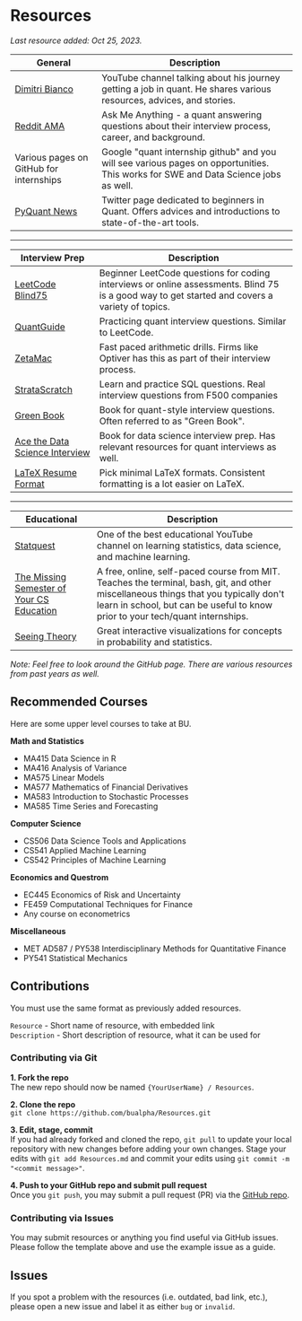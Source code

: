 # Resources

*Last resource added: Oct 25, 2023.*

| General  | Description  |
|---|---|
| [Dimitri Bianco](https://www.youtube.com/@DimitriBianco)  |  YouTube channel talking about his journey getting a job in quant. He shares various resources, advices, and stories.|
| [Reddit AMA](https://www.reddit.com/r/csMajors/comments/15dsg7u/ama_how_i_landed_offers_in_quant/?utm_source=share&utm_medium=ios_app&utm_name=iossmf) | Ask Me Anything - a quant answering questions about their interview process, career, and background. |
| Various pages on GitHub for internships | Google "quant internship <year> github" and you will see various pages on opportunities. This works for SWE and Data Science jobs as well. |
| [PyQuant News](https://twitter.com/pyquantnews?ref_src=twsrc%5Egoogle%7Ctwcamp%5Eserp%7Ctwgr%5Eauthor) | Twitter page dedicated to beginners in Quant. Offers advices and introductions to state-of-the-art tools. |

-----------

| Interview Prep  | Description  |
|---|---|
| [LeetCode Blind75](https://leetcode.com/studyplan/leetcode-75/)  |  Beginner LeetCode questions for coding interviews or online assessments. Blind 75 is a good way to get started and covers a variety of topics. |
| [QuantGuide](https://www.quantguide.io/)  |  Practicing quant interview questions. Similar to LeetCode. |
| [ZetaMac](https://arithmetic.zetamac.com/) |  Fast paced arithmetic drills. Firms like Optiver has this as part of their interview process. |
| [StrataScratch](https://www.stratascratch.com/) | Learn and practice SQL questions. Real interview questions from F500 companies |
| [Green Book](https://www.amazon.com/dp/1438236662/ref=cm_sw_r_api_i_80SV9J86HWJWXQH65YRZ_0?_encoding=UTF8&psc=1) | Book for quant-style interview questions. Often referred to as "Green Book". |
| [Ace the Data Science Interview](https://www.acethedatascienceinterview.com/) | Book for data science interview prep. Has relevant resources for quant interviews as well. |
| [LaTeX Resume Format](https://www.overleaf.com/gallery/tagged/cv) | Pick minimal LaTeX formats. Consistent formatting is a lot easier on LaTeX. |

-----------

| Educational | Description  |
|---|---|
| [Statquest](https://www.youtube.com/@statquest) | One of the best educational YouTube channel on learning statistics, data science, and machine learning. |
| [The Missing Semester of Your CS Education](https://missing.csail.mit.edu/) | A free, online, self-paced course from MIT. Teaches the terminal, bash, git, and other miscellaneous things that you typically don't learn in school, but can be useful to know prior to your tech/quant internships. |
| [Seeing Theory](https://seeing-theory.brown.edu/) | Great interactive visualizations for concepts in probability and statistics. |


*Note: Feel free to look around the GitHub page. There are various resources from past years as well.*

## Recommended Courses

Here are some upper level courses to take at BU.

**Math and Statistics**
* MA415 Data Science in R
* MA416 Analysis of Variance
* MA575 Linear Models
* MA577 Mathematics of Financial Derivatives
* MA583 Introduction to Stochastic Processes
* MA585 Time Series and Forecasting

**Computer Science**
* CS506 Data Science Tools and Applications
* CS541 Applied Machine Learning
* CS542 Principles of Machine Learning

**Economics and Questrom**
* EC445 Economics of Risk and Uncertainty
* FE459 Computational Techniques for Finance
* Any course on econometrics

**Miscellaneous**
* MET AD587 / PY538 Interdisciplinary Methods for Quantitative Finance
* PY541 Statistical Mechanics

## Contributions

You must use the same format as previously added resources.

`Resource` - Short name of resource, with embedded link \
`Description` - Short description of resource, what it can be used for

### Contributing via Git
**1. Fork the repo** \
The new repo should now be named `{YourUserName} / Resources`.

**2. Clone the repo** \
```git clone https://github.com/bualpha/Resources.git```

**3. Edit, stage, commit** \
If you had already forked and cloned the repo, `git pull` to update your local repository with new changes before adding your own changes. Stage your edits with `git add Resources.md` and commit your edits using `git commit -m "<commit message>"`.

**4. Push to your GitHub repo and submit pull request** \
Once you `git push`, you may submit a pull request (PR) via the [GitHub repo](https://github.com/bualpha/Resources/pulls).

### Contributing via Issues
You may submit resources or anything you find useful via GitHub issues. Please follow the template above and use the example issue as a guide.

## Issues
If you spot a problem with the resources (i.e. outdated, bad link, etc.), please open a new issue and label it as either `bug` or `invalid`.
